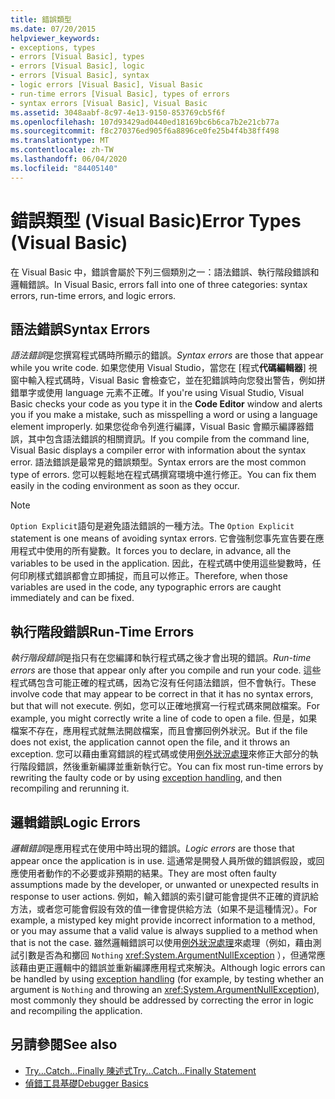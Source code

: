 ```yaml
---
title: 錯誤類型
ms.date: 07/20/2015
helpviewer_keywords:
- exceptions, types
- errors [Visual Basic], types
- errors [Visual Basic], logic
- errors [Visual Basic], syntax
- logic errors [Visual Basic], Visual Basic
- run-time errors [Visual Basic], types of errors
- syntax errors [Visual Basic], Visual Basic
ms.assetid: 3048aabf-8c97-4e13-9150-853769cb5f6f
ms.openlocfilehash: 107d93429ad0440ed18169bc6b6ca7b2e21cb77a
ms.sourcegitcommit: f8c270376ed905f6a8896ce0fe25b4f4b38ff498
ms.translationtype: MT
ms.contentlocale: zh-TW
ms.lasthandoff: 06/04/2020
ms.locfileid: "84405140"
---
```

# <a name="error-types-visual-basic"></a><span data-ttu-id="2fee7-102">錯誤類型 (Visual Basic)</span><span class="sxs-lookup"><span data-stu-id="2fee7-102">Error Types (Visual Basic)</span></span>
<span data-ttu-id="2fee7-103">在 Visual Basic 中，錯誤會屬於下列三個類別之一：語法錯誤、執行階段錯誤和邏輯錯誤。</span><span class="sxs-lookup"><span data-stu-id="2fee7-103">In Visual Basic, errors fall into one of three categories: syntax errors, run-time errors, and logic errors.</span></span>

## <a name="syntax-errors"></a><span data-ttu-id="2fee7-104">語法錯誤</span><span class="sxs-lookup"><span data-stu-id="2fee7-104">Syntax Errors</span></span>
 <span data-ttu-id="2fee7-105">*語法錯誤*是您撰寫程式碼時所顯示的錯誤。</span><span class="sxs-lookup"><span data-stu-id="2fee7-105">*Syntax errors* are those that appear while you write code.</span></span> <span data-ttu-id="2fee7-106">如果您使用 Visual Studio，當您在 [程式**代碼編輯器**] 視窗中輸入程式碼時，Visual Basic 會檢查它，並在犯錯誤時向您發出警告，例如拼錯單字或使用 language 元素不正確。</span><span class="sxs-lookup"><span data-stu-id="2fee7-106">If you're using Visual Studio, Visual Basic checks your code as you type it in the **Code Editor** window and alerts you if you make a mistake, such as misspelling a word or using a language element improperly.</span></span> <span data-ttu-id="2fee7-107">如果您從命令列進行編譯，Visual Basic 會顯示編譯器錯誤，其中包含語法錯誤的相關資訊。</span><span class="sxs-lookup"><span data-stu-id="2fee7-107">If you compile from the command line, Visual Basic displays a compiler error with information about the syntax error.</span></span> <span data-ttu-id="2fee7-108">語法錯誤是最常見的錯誤類型。</span><span class="sxs-lookup"><span data-stu-id="2fee7-108">Syntax errors are the most common type of errors.</span></span> <span data-ttu-id="2fee7-109">您可以輕鬆地在程式碼撰寫環境中進行修正。</span><span class="sxs-lookup"><span data-stu-id="2fee7-109">You can fix them easily in the coding environment as soon as they occur.</span></span>

> [!NOTE]
> <span data-ttu-id="2fee7-110">`Option Explicit`語句是避免語法錯誤的一種方法。</span><span class="sxs-lookup"><span data-stu-id="2fee7-110">The `Option Explicit` statement is one means of avoiding syntax errors.</span></span> <span data-ttu-id="2fee7-111">它會強制您事先宣告要在應用程式中使用的所有變數。</span><span class="sxs-lookup"><span data-stu-id="2fee7-111">It forces you to declare, in advance, all the variables to be used in the application.</span></span> <span data-ttu-id="2fee7-112">因此，在程式碼中使用這些變數時，任何印刷樣式錯誤都會立即捕捉，而且可以修正。</span><span class="sxs-lookup"><span data-stu-id="2fee7-112">Therefore, when those variables are used in the code, any typographic errors are caught immediately and can be fixed.</span></span>

## <a name="run-time-errors"></a><span data-ttu-id="2fee7-113">執行階段錯誤</span><span class="sxs-lookup"><span data-stu-id="2fee7-113">Run-Time Errors</span></span>
 <span data-ttu-id="2fee7-114">*執行階段錯誤*是指只有在您編譯和執行程式碼之後才會出現的錯誤。</span><span class="sxs-lookup"><span data-stu-id="2fee7-114">*Run-time errors* are those that appear only after you compile and run your code.</span></span> <span data-ttu-id="2fee7-115">這些程式碼包含可能正確的程式碼，因為它沒有任何語法錯誤，但不會執行。</span><span class="sxs-lookup"><span data-stu-id="2fee7-115">These involve code that may appear to be correct in that it has no syntax errors, but that will not execute.</span></span> <span data-ttu-id="2fee7-116">例如，您可以正確地撰寫一行程式碼來開啟檔案。</span><span class="sxs-lookup"><span data-stu-id="2fee7-116">For example, you might correctly write a line of code to open a file.</span></span> <span data-ttu-id="2fee7-117">但是，如果檔案不存在，應用程式就無法開啟檔案，而且會擲回例外狀況。</span><span class="sxs-lookup"><span data-stu-id="2fee7-117">But if the file does not exist, the application cannot open the file, and it throws an exception.</span></span> <span data-ttu-id="2fee7-118">您可以藉由重寫錯誤的程式碼或使用[例外狀況處理](../../language-reference/statements/try-catch-finally-statement.md)來修正大部分的執行階段錯誤，然後重新編譯並重新執行它。</span><span class="sxs-lookup"><span data-stu-id="2fee7-118">You can fix most run-time errors by rewriting the faulty code or by using [exception handling](../../language-reference/statements/try-catch-finally-statement.md), and then recompiling and rerunning it.</span></span>
  
## <a name="logic-errors"></a><span data-ttu-id="2fee7-119">邏輯錯誤</span><span class="sxs-lookup"><span data-stu-id="2fee7-119">Logic Errors</span></span>
 <span data-ttu-id="2fee7-120">*邏輯錯誤*是應用程式在使用中時出現的錯誤。</span><span class="sxs-lookup"><span data-stu-id="2fee7-120">*Logic errors* are those that appear once the application is in use.</span></span> <span data-ttu-id="2fee7-121">這通常是開發人員所做的錯誤假設，或回應使用者動作的不必要或非預期的結果。</span><span class="sxs-lookup"><span data-stu-id="2fee7-121">They are most often faulty assumptions made by the developer, or unwanted or unexpected results in response to user actions.</span></span> <span data-ttu-id="2fee7-122">例如，輸入錯誤的索引鍵可能會提供不正確的資訊給方法，或者您可能會假設有效的值一律會提供給方法（如果不是這種情況）。</span><span class="sxs-lookup"><span data-stu-id="2fee7-122">For example, a mistyped key might provide incorrect information to a method, or you may assume that a valid value is always supplied to a method when that is not the case.</span></span> <span data-ttu-id="2fee7-123">雖然邏輯錯誤可以使用[例外狀況處理](../../language-reference/statements/try-catch-finally-statement.md)來處理（例如，藉由測試引數是否為和擲回 `Nothing` <xref:System.ArgumentNullException> ），但通常應該藉由更正邏輯中的錯誤並重新編譯應用程式來解決。</span><span class="sxs-lookup"><span data-stu-id="2fee7-123">Although logic errors can be handled by using [exception handling](../../language-reference/statements/try-catch-finally-statement.md) (for example, by testing whether an argument is `Nothing` and throwing an <xref:System.ArgumentNullException>), most commonly they should be addressed by correcting the error in logic and recompiling the application.</span></span>

## <a name="see-also"></a><span data-ttu-id="2fee7-124">另請參閱</span><span class="sxs-lookup"><span data-stu-id="2fee7-124">See also</span></span>

- [<span data-ttu-id="2fee7-125">Try...Catch...Finally 陳述式</span><span class="sxs-lookup"><span data-stu-id="2fee7-125">Try...Catch...Finally Statement</span></span>](../../language-reference/statements/try-catch-finally-statement.md)
- [<span data-ttu-id="2fee7-126">偵錯工具基礎</span><span class="sxs-lookup"><span data-stu-id="2fee7-126">Debugger Basics</span></span>](/visualstudio/debugger/debugger-feature-tour)
